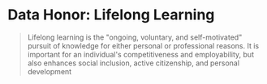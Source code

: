 # Data Honor: Lifelong Learning

> Lifelong learning is the "ongoing, voluntary, and self-motivated"
> pursuit of knowledge for either personal or professional reasons.
> It is important for an individual's competitiveness and employability,
> but also enhances social inclusion, active citizenship, and personal development
